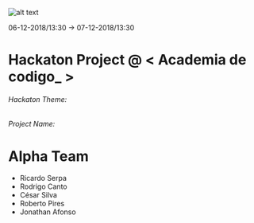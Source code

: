 ![alt text](http://www.academiadecodigo.org/assets/img/logo-big.png "< Academia de Código_ > Logo")

06-12-2018/13:30 -> 07-12-2018/13:30

# Hackaton Project @ < Academia de codigo_ >

###### Hackaton Theme: 
###### Project Name:

# Alpha Team

+ Ricardo Serpa
+ Rodrigo Canto
+ César Silva
+ Roberto Pires
+ Jonathan Afonso